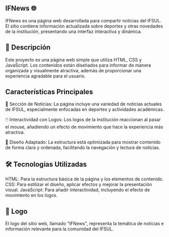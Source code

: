 ## IFNews 🌐

IFNews es una página web desarrollada para compartir noticias del IFSUL. El sitio contiene información actualizada sobre deportes y otras novedades de la institución, presentando una interfaz interactiva y dinámica.

## 📝 Descripción
Este proyecto es una página web simple que utiliza HTML, CSS y JavaScript. Los contenidos están diseñados para informar de manera organizada y visualmente atractiva, además de proporcionar una experiencia agradable para el usuario.

## Características Principales

📰 Sección de Noticias: La página incluye una variedad de noticias actuales de IFSUL, especialmente enfocadas en deportes y actividades académicas.

🖱️ Interactividad con Logos: Los logos de la institución reaccionan al pasar el mouse, añadiendo un efecto de movimiento que hace la experiencia más atractiva.

📑 Diseño Adaptado: La estructura está optimizada para mostrar contenido de forma clara y ordenada, facilitando la navegación y lectura de noticias.


## 🛠️ Tecnologías Utilizadas

HTML: Para la estructura básica de la página y los elementos de contenido.
CSS: Para estilizar el diseño, aplicar efectos y mejorar la presentación visual.
JavaScript: Para añadir interactividad, incluyendo el efecto de movimiento en los logos.

## 🎨 Logo
El logo del sitio web, llamado "IFNews", representa la temática de noticias e información relevante para la comunidad del IFSUL.

